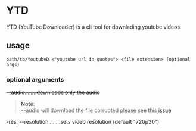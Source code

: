 # YTD
YTD (YouTube Downloader) is a cli tool for downlading youtube videos.

## usage
`path/to/YoutubeD <"youtube url in quotes"> <file extension> [optional args]`

### optional arguments

~~--audio........downloads only the audio~~
> **Note**:  
> --audio will download the file corrupted please see this [issue](https://github.com/Kaifungamedev/YTD/issues/1)  

-res, --resolution........sets video resolution (default "720p30")
